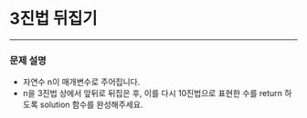 # 3진법 뒤집기
***

### 문제 설명

- 자연수 n이 매개변수로 주어집니다. 
- n을 3진법 상에서 앞뒤로 뒤집은 후, 이를 다시 10진법으로 표현한 수를 return 하도록 solution 함수를 완성해주세요.